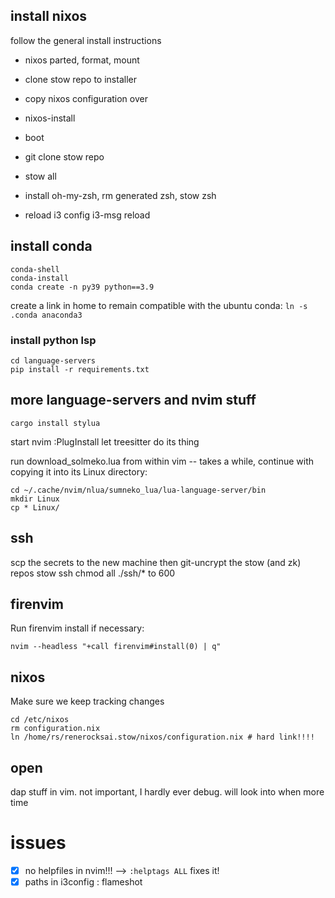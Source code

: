 ## install nixos

follow the general install instructions

- nixos parted, format, mount
- clone stow repo to installer
- copy nixos configuration over
- nixos-install

- boot
- git clone stow repo
- stow all
- install oh-my-zsh, rm generated zsh, stow zsh
- reload i3 config i3-msg reload

## install conda

```console
conda-shell
conda-install
conda create -n py39 python==3.9
```

create a link in home to remain compatible with the ubuntu conda: `ln -s .conda anaconda3`

### install python lsp

```console
cd language-servers
pip install -r requirements.txt
```

## more language-servers and nvim stuff

```console
cargo install stylua
```

start nvim
:PlugInstall
let treesitter do its thing

run download_solmeko.lua from within vim -- takes a while, continue with copying it into its Linux directory:

```console
cd ~/.cache/nvim/nlua/sumneko_lua/lua-language-server/bin
mkdir Linux
cp * Linux/
```

## ssh

scp the secrets to the new machine
then git-uncrypt the stow (and zk) repos
stow ssh
chmod all ./ssh/* to 600

## firenvim

Run firenvim install if necessary:

```console
nvim --headless "+call firenvim#install(0) | q"
```

## nixos

Make sure we keep tracking changes

```console
cd /etc/nixos
rm configuration.nix
ln /home/rs/renerocksai.stow/nixos/configuration.nix # hard link!!!!
```

## open

dap stuff in vim. not important, I hardly ever debug. will look into when more time

# issues

- [x] no helpfiles in nvim!!! --> `:helptags ALL` fixes it!
- [x] paths in i3config : flameshot
